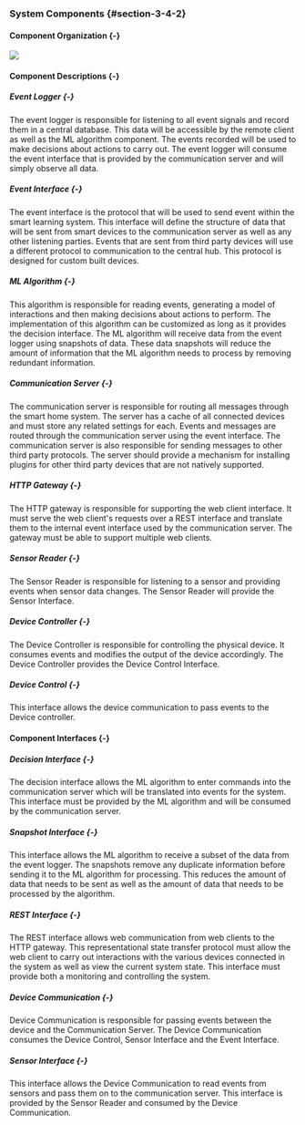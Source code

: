 ### System Components {#section-3-4-2}

#### Component Organization {-}

![](./uml/SystemComponents.png)

#### Component Descriptions {-}

##### Event Logger {-}

The event logger is responsible for listening to all event signals and record them in a central
database. This data will be accessible by the remote client as well as the ML algorithm component.
The events recorded will be used to make decisions about actions to carry out. The event logger
will consume the event interface that is provided by the communication server and will simply
observe all data.

##### Event Interface {-}

The event interface is the protocol that will be used to send event within the smart learning
system. This interface will define the structure of data that will be sent from smart devices to
the communication server as well as any other listening parties. Events that are sent from third
party devices will use a different protocol to communication to the central hub. This protocol is
designed for custom built devices.

##### ML Algorithm {-}

This algorithm is responsible for reading events, generating a model of interactions and then
making decisions about actions to perform. The implementation of this algorithm can be customized
as long as it provides the decision interface. The ML algorithm will receive data from the
event logger using snapshots of data. These data snapshots will reduce the amount of information
that the ML algorithm needs to process by removing redundant information.

##### Communication Server {-}

The communication server is responsible for routing all messages through the smart home system.
The server has a cache of all connected devices and must store any related settings for each.
Events and messages are routed through the communication server using the event interface. The
communication server is also responsible for sending messages to other third party protocols.
The server should provide a mechanism for installing plugins for other third party devices that
are not natively supported.

##### HTTP Gateway {-}

The HTTP gateway is responsible for supporting the web client interface. It must serve the web
client's requests over a REST interface and translate them to the internal event interface used
by the communication server. The gateway must be able to support multiple web clients.

##### Sensor Reader {-}

The Sensor Reader is responsible for listening to a sensor and providing 
events when sensor data changes. The Sensor Reader will provide the Sensor Interface.

##### Device Controller {-}

The Device Controller is responsible for controlling the physical device. It consumes events
and modifies the output of the device accordingly. The Device Controller provides the Device 
Control Interface.

##### Device Control {-}

This interface allows the device communication to pass events to the Device controller.

#### Component Interfaces {-}

##### Decision Interface {-}

The decision interface allows the ML algorithm to enter commands into the communication server
which will be translated into events for the system. This interface must be provided by the ML
algorithm and will be consumed by the communication server.

##### Snapshot Interface {-}

This interface allows the ML algorithm to receive a subset of the data from the event logger.
The snapshots remove any duplicate information before sending it to the ML algorithm for
processing. This reduces the amount of data that needs to be sent as well as the amount of data
that needs to be processed by the algorithm.

##### REST Interface {-}

The REST interface allows web communication from web clients to the HTTP gateway. This
representational state transfer protocol must allow the web client to carry out interactions
with the various devices connected in the system as well as view the current system state. This
interface must provide both a monitoring and controlling the system.

##### Device Communication {-}

Device Communication is responsible for passing events between the device and 
the Communication Server. The Device Communication consumes the Device Control, Sensor Interface
and the Event Interface.

##### Sensor Interface {-}

This interface allows the Device Communication to read events from sensors and 
pass them on to the communication server. This interface is provided by the
Sensor Reader and consumed by the Device Communication.


